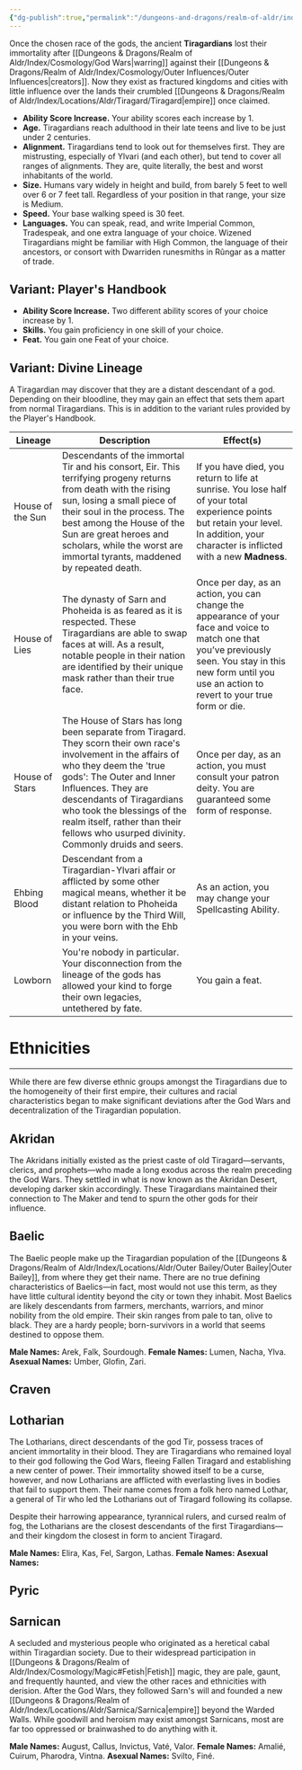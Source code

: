 ```yaml
---
{"dg-publish":true,"permalink":"/dungeons-and-dragons/realm-of-aldr/index/species/tiragardian/"}
---
```


Once the chosen race of the gods, the ancient **Tiragardians** lost their immortality after [[Dungeons & Dragons/Realm of Aldr/Index/Cosmology/God Wars\|warring]] against their [[Dungeons & Dragons/Realm of Aldr/Index/Cosmology/Outer Influences/Outer Influences\|creators]]. Now they exist as fractured kingdoms and cities with little influence over the lands their crumbled [[Dungeons & Dragons/Realm of Aldr/Index/Locations/Aldr/Tiragard/Tiragard\|empire]] once claimed.

- **Ability Score Increase.** Your ability scores each increase by 1.
- **Age.** Tiragardians reach adulthood in their late teens and live to be just under 2 centuries.
- **Alignment.** Tiragardians tend to look out for themselves first. They are mistrusting, especially of Ylvari (and each other), but tend to cover all ranges of alignments. They are, quite literally, the best and worst inhabitants of the world.
- **Size.** Humans vary widely in height and build, from barely 5 feet to well over 6 or 7 feet tall. Regardless of your position in that range, your size is Medium.
- **Speed.** Your base walking speed is 30 feet.
- **Languages.** You can speak, read, and write Imperial Common, Tradespeak, and one extra language of your choice. Wizened Tiragardians might be familiar with High Common, the language of their ancestors, or consort with Dwarriden runesmiths in Rûngar as a matter of trade.
## Variant: Player's Handbook
- **Ability Score Increase.** Two different ability scores of your choice increase by 1.
- **Skills.** You gain proficiency in one skill of your choice.
- **Feat.** You gain one Feat of your choice.
## Variant: Divine Lineage
A Tiragardian may discover that they are a distant descendant of a god. Depending on their bloodline, they may gain an effect that sets them apart from normal Tiragardians. This is in addition to the variant rules provided by the Player's Handbook.

| Lineage          | Description                                                                                                                                                                                                                                                                                                                                   | Effect(s)                                                                                                                                                                                                        |
| ---------------- | --------------------------------------------------------------------------------------------------------------------------------------------------------------------------------------------------------------------------------------------------------------------------------------------------------------------------------------------- | ---------------------------------------------------------------------------------------------------------------------------------------------------------------------------------------------------------------- |
| House of the Sun | Descendants of the immortal Tir and his consort, Eir. This terrifying progeny returns from death with the rising sun, losing a small piece of their soul in the process. The best among the House of the Sun are great heroes and scholars, while the worst are immortal tyrants, maddened by repeated death.                                 | If you have died, you return to life at sunrise. You lose half of your total experience points but retain your level. In addition, your character is inflicted with a new **Madness**.                           |
| House of Lies    | The dynasty of Sarn and Phoheida is as feared as it is respected. These Tiragardians are able to swap faces at will. As a result, notable people in their nation are identified by their unique mask rather than their true face.                                                                                                             | Once per day, as an action, you can change the appearance of your face and voice to match one that you’ve previously seen. You stay in this new form until you use an action to revert to your true form or die. |
| House of Stars   | The House of Stars has long been separate from Tiragard. They scorn their own race's involvement in the affairs of who they deem the 'true gods': The Outer and Inner Influences. They are descendants of Tiragardians who took the blessings of the realm itself, rather than their fellows who usurped divinity. Commonly druids and seers. | Once per day, as an action, you must consult your patron deity. You are guaranteed some form of response.                                                                                                        |
| Ehbing Blood     | Descendant from a Tiragardian-Ylvari affair or afflicted by some other magical means, whether it be distant relation to Phoheida or influence by the Third Will, you were born with the Ehb in your veins.                                                                                                                                    | As an action, you may change your Spellcasting Ability.                                                                                                                                            |
| Lowborn          | You're nobody in particular. Your disconnection from the lineage of the gods has allowed your kind to forge their own legacies, untethered by fate.                                                                                                                                                                                           | You gain a feat.                                                                                                                                                                                                 |
# Ethnicities
---
While there are few diverse ethnic groups amongst the Tiragardians due to the homogeneity of their first empire, their cultures and racial characteristics began to make significant deviations after the God Wars and decentralization of the Tiragardian population.
## Akridan
The Akridans initially existed as the priest caste of old Tiragard—servants, clerics, and prophets—who made a long exodus across the realm preceding the God Wars. They settled in what is now known as the Akridan Desert, developing darker skin accordingly. These Tiragardians maintained their connection to The Maker and tend to spurn the other gods for their influence.
## Baelic
The Baelic people make up the Tiragardian population of the [[Dungeons & Dragons/Realm of Aldr/Index/Locations/Aldr/Outer Bailey/Outer Bailey\|Outer Bailey]], from where they get their name. There are no true defining characteristics of Baelics—in fact, most would not use this term, as they have little cultural identity beyond the city or town they inhabit. Most Baelics are likely descendants from farmers, merchants, warriors, and minor nobility from the old empire. Their skin ranges from pale to tan, olive to black. They are a hardy people; born-survivors in a world that seems destined to oppose them.

**Male Names:** Arek, Falk, Sourdough.
**Female Names:** Lumen, Nacha, Ylva.
**Asexual Names:** Umber, Glofin, Zari.
## Craven

## Lotharian
The Lotharians, direct descendants of the god Tir, possess traces of ancient immortality in their blood. They are Tiragardians who remained loyal to their god following the God Wars, fleeing Fallen Tiragard and establishing a new center of power. Their immortality showed itself to be a curse, however, and now Lotharians are afflicted with everlasting lives in bodies that fail to support them. Their name comes from a folk hero named Lothar, a general of Tir who led the Lotharians out of Tiragard following its collapse.

Despite their harrowing appearance, tyrannical rulers, and cursed realm of fog, the Lotharians are the closest descendants of the first Tiragardians—and their kingdom the closest in form to ancient Tiragard.

**Male Names:** Elira, Kas, Fel, Sargon, Lathas.
**Female Names:** 
**Asexual Names:** 
## Pyric
## Sarnican
A secluded and mysterious people who originated as a heretical cabal within Tiragardian society. Due to their widespread participation in [[Dungeons & Dragons/Realm of Aldr/Index/Cosmology/Magic#Fetish\|Fetish]] magic, they are pale, gaunt, and frequently haunted, and view the other races and ethnicities with derision. After the God Wars, they followed Sarn's will and founded a new [[Dungeons & Dragons/Realm of Aldr/Index/Locations/Aldr/Sarnica/Sarnica\|empire]] beyond the Warded Walls. While goodwill and heroism may exist amongst Sarnicans, most are far too oppressed or brainwashed to do anything with it.

**Male Names:** August, Callus, Invictus, Vaté, Valor.
**Female Names:** Amalié, Cuirum, Pharodra, Vintna.
**Asexual Names:** Svilto, Finé.